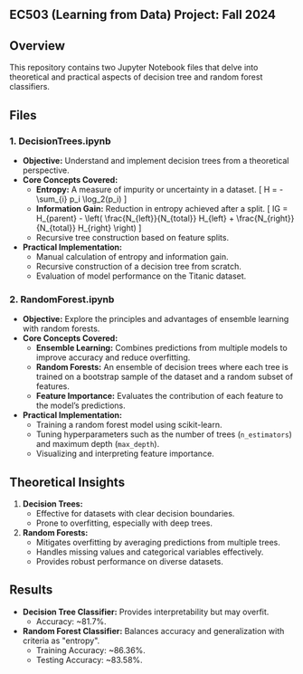 ## EC503 (Learning from Data) Project: Fall 2024

## Overview
This repository contains two Jupyter Notebook files that delve into theoretical and practical aspects of decision tree and random forest classifiers.

## Files
### 1. **DecisionTrees.ipynb**
- **Objective:** Understand and implement decision trees from a theoretical perspective.
- **Core Concepts Covered:**
  - **Entropy:** A measure of impurity or uncertainty in a dataset.
    \[ H = -\sum_{i} p_i \log_2(p_i) \]
  - **Information Gain:** Reduction in entropy achieved after a split.
    \[ IG = H_{parent} - \left( \frac{N_{left}}{N_{total}} H_{left} + \frac{N_{right}}{N_{total}} H_{right} \right) \]
  - Recursive tree construction based on feature splits.
- **Practical Implementation:**
  - Manual calculation of entropy and information gain.
  - Recursive construction of a decision tree from scratch.
  - Evaluation of model performance on the Titanic dataset.

### 2. **RandomForest.ipynb**
- **Objective:** Explore the principles and advantages of ensemble learning with random forests.
- **Core Concepts Covered:**
  - **Ensemble Learning:** Combines predictions from multiple models to improve accuracy and reduce overfitting.
  - **Random Forests:** An ensemble of decision trees where each tree is trained on a bootstrap sample of the dataset and a random subset of features.
  - **Feature Importance:** Evaluates the contribution of each feature to the model’s predictions.
- **Practical Implementation:**
  - Training a random forest model using scikit-learn.
  - Tuning hyperparameters such as the number of trees (`n_estimators`) and maximum depth (`max_depth`).
  - Visualizing and interpreting feature importance.

## Theoretical Insights
1. **Decision Trees:**
   - Effective for datasets with clear decision boundaries.
   - Prone to overfitting, especially with deep trees.
2. **Random Forests:**
   - Mitigates overfitting by averaging predictions from multiple trees.
   - Handles missing values and categorical variables effectively.
   - Provides robust performance on diverse datasets.

## Results
- **Decision Tree Classifier:** Provides interpretability but may overfit.
  - Accuracy: ~81.7%.
- **Random Forest Classifier:** Balances accuracy and generalization with criteria as "entropy".
  - Training Accuracy: ~86.36%.
  - Testing Accuracy: ~83.58%.
